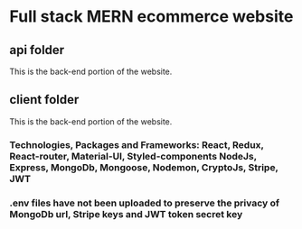 # Full stack MERN ecommerce website

## api folder

This is the back-end portion of the website.

## client folder

This is the back-end portion of the website.

### Technologies, Packages and Frameworks: React, Redux, React-router, Material-UI, Styled-components NodeJs, Express, MongoDb, Mongoose, Nodemon, CryptoJs, Stripe, JWT

### .env files have not been uploaded to preserve the privacy of MongoDb url, Stripe keys and JWT token secret key